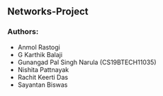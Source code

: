 ## Networks-Project

### Authors: 

- Anmol Rastogi
- G Karthik Balaji
- Gunangad Pal Singh Narula (CS19BTECH11035)
- Nishita Pattnayak
- Rachit Keerti Das
- Sayantan Biswas
